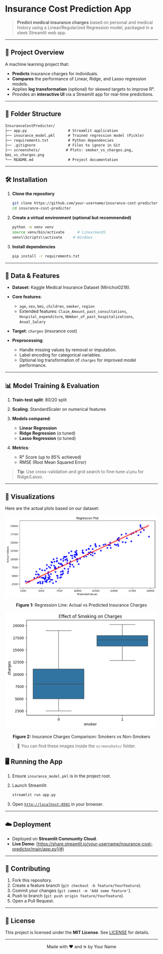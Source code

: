 # Insurance Cost Prediction App

> **Predict medical insurance charges** based on personal and medical history using a Linear/Regularized Regression model, packaged in a sleek Streamlit web app.

---

## 🚀 Project Overview

A machine learning project that:

* **Predicts** insurance charges for individuals.
* **Compares** the performance of Linear, Ridge, and Lasso regression models.
* Applies **log transformation** (optional) for skewed targets to improve R².
* Provides an **interactive UI** via a Streamlit app for real-time predictions.

---

## 📂 Folder Structure

```
InsuranceCostPredictor/
├── app.py                   # Streamlit application
├── insurance_model.pkl      # Trained regression model (Pickle)
├── requirements.txt         # Python dependencies
├── .gitignore               # Files to ignore in Git
├── screenshots/            # Plots: smoker_vs_charges.png, bmi_vs_charges.png
└── README.md                # Project documentation
```

---

## 🛠️ Installation

1. **Clone the repository**

   ```bash
   git clone https://github.com/your-username/insurance-cost-predictor.git
   cd insurance-cost-predictor
   ```

2. **Create a virtual environment (optional but recommended)**

   ```bash
   python -m venv venv
   source venv/bin/activate      # Linux/macOS
   venv\\Scripts\\activate     # Windows
   ```

3. **Install dependencies**

   ```bash
   pip install -r requirements.txt
   ```

---

## 🧠 Data & Features

* **Dataset**: Kaggle Medical Insurance Dataset (Mirichoi0218).
* **Core features**:

  * `age`, `sex`, `bmi`, `children`, `smoker`, `region`
  * Extended features: `Claim_Amount`, `past_consultations`, `Hospital_expenditure`, `NUmber_of_past_hospitalizations`, `Anual_Salary`
* **Target**: `charges` (insurance cost)
* **Preprocessing**:

  * Handle missing values by removal or imputation.
  * Label encoding for categorical variables.
  * Optional log transformation of `charges` for improved model performance.

---

## 📊 Model Training & Evaluation

1. **Train-test split**: 80/20 split
2. **Scaling**: StandardScaler on numerical features
3. **Models compared**:

   * **Linear Regression**
   * **Ridge Regression** (α tuned)
   * **Lasso Regression** (α tuned)
4. **Metrics**:

   * R² Score (up to 85% achieved)
   * RMSE (Root Mean Squared Error)

> **Tip**: Use cross-validation and grid search to fine-tune `alpha` for Ridge/Lasso.

---

## 🎨 Visualizations

Here are the actual plots based on our dataset:

<img src="screenshots/Regression Plot.png" alt="Regression Plot" width="500" />
<p align="center"><b>Figure 1:</b> Regression Line: Actual vs Predicted Insurance Charges</p>

<img src="screenshots/Smoking_vs_Charges.png" alt="Smoker vs Charges" width="500" />
<p align="center"><b>Figure 2:</b> Insurance Charges Comparison: Smokers vs Non-Smokers</p>

> 📂 You can find these images inside the `screenshots/` folder.

## 🖥️ Running the App

1. Ensure `insurance_model.pkl` is in the project root.
2. Launch Streamlit:

   ```bash
   streamlit run app.py
   ```
3. Open [`http://localhost:8501`](http://localhost:8501) in your browser.

---

## ☁️ Deployment

* Deployed on **Streamlit Community Cloud**.
* **Live Demo**: [https://share.streamlit.io/your-username/insurance-cost-predictor/main/app.py](#)

---

## 🤝 Contributing

1. Fork this repository.
2. Create a feature branch (`git checkout -b feature/YourFeature`).
3. Commit your changes (`git commit -m 'Add some feature'`).
4. Push to branch (`git push origin feature/YourFeature`).
5. Open a Pull Request.

---

## 📄 License

This project is licensed under the **MIT License**. See [LICENSE](LICENSE) for details.

---

<p align="center">Made with ❤️ and ☕ by Your Name</p>
